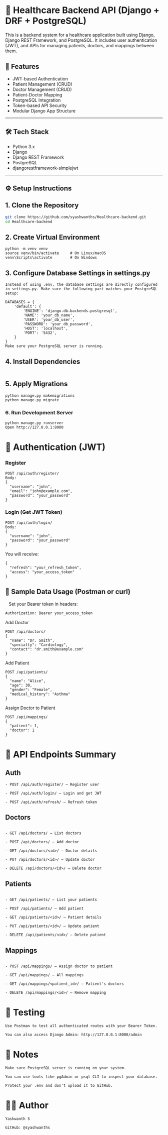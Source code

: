 # 🏥 Healthcare Backend API (Django + DRF + PostgreSQL)

This is a backend system for a healthcare application built using Django, Django REST Framework, and PostgreSQL. It includes user authentication (JWT), and APIs for managing patients, doctors, and mappings between them.

## 🚀 Features

- JWT-based Authentication
- Patient Management (CRUD)
- Doctor Management (CRUD)
- Patient-Doctor Mapping
- PostgreSQL Integration
- Token-based API Security
- Modular Django App Structure

---

## 🛠️ Tech Stack

- Python 3.x
- Django
- Django REST Framework
- PostgreSQL
- djangorestframework-simplejwt

---

## ⚙️ Setup Instructions

## 1. Clone the Repository

```bash
git clone https://github.com/syashwanths/Healthcare-backend.git
cd Healthcare-backend

```
## 2. Create Virtual Environment
```
python -m venv venv
source venv/bin/activate     # On Linux/macOS
venv\Scripts\activate        # On Windows
```

## 3. Configure Database Settings in settings.py
```
Instead of using .env, the database settings are directly configured in settings.py. Make sure the following part matches your PostgreSQL setup:

DATABASES = {
    'default': {
        'ENGINE': 'django.db.backends.postgresql',
        'NAME': 'your_db_name',
        'USER': 'your_db_user',
        'PASSWORD': 'your_db_password',
        'HOST': 'localhost',
        'PORT': '5432',
    }
}
Make sure your PostgreSQL server is running.

```
## 4. Install Dependencies
```

```
## 5. Apply Migrations 
```
python manage.py makemigrations
python manage.py migrate

```
### 6. Run Development Server
```
python manage.py runserver
Open http://127.0.0.1:8000

```
# 🔐 Authentication (JWT)

### Register
```
POST /api/auth/register/
Body:
{
  "username": "john",
  "email": "john@example.com",
  "password": "your_password"
}

```
### Login (Get JWT Token)
```
POST /api/auth/login/
Body:
{
  "username": "john",
  "password": "your_password"
}

```
You will receive:
```
{
  "refresh": "your_refresh_token",
  "access": "your_access_token"
}

```
## 🔄 Sample Data Usage (Postman or curl)
``` ```
Set your Bearer token in headers:
```
Authorization: Bearer your_access_token

```
Add Doctor
```
POST /api/doctors/
{
  "name": "Dr. Smith",
  "specialty": "Cardiology",
  "contact": "dr.smith@example.com"
}

```
Add Patient
```
POST /api/patients/
{
  "name": "Alice",
  "age": 30,
  "gender": "Female",
  "medical_history": "Asthma"
}

```
Assign Doctor to Patient
```
POST /api/mappings/
{
  "patient": 1,
  "doctor": 1
}

```
# 📁 API Endpoints Summary

## Auth
```
- POST /api/auth/register/ – Register user

- POST /api/auth/login/ – Login and get JWT

- POST /api/auth/refresh/ – Refresh token

```
## Doctors
```

- GET /api/doctors/ – List doctors

- POST /api/doctors/ – Add doctor

- GET /api/doctors/<id>/ – Doctor details

- PUT /api/doctors/<id>/ – Update doctor

- DELETE /api/doctors/<id>/ – Delete doctor

```
## Patients
```

- GET /api/patients/ – List your patients

- POST /api/patients/ – Add patient

- GET /api/patients/<id>/ – Patient details

- PUT /api/patients/<id>/ – Update patient

- DELETE /api/patients/<id>/ – Delete patient

```
## Mappings
```

- POST /api/mappings/ – Assign doctor to patient

- GET /api/mappings/ – All mappings

- GET /api/mappings/<patient_id>/ – Patient's doctors

- DELETE /api/mappings/<id>/ – Remove mapping

```
# 🧪 Testing
```
Use Postman to test all authenticated routes with your Bearer Token.

You can also access Django Admin: http://127.0.0.1:8000/admin

```
# 📌 Notes
```
Make sure PostgreSQL server is running on your system.

You can use tools like pgAdmin or psql CLI to inspect your database.

Protect your .env and don't upload it to GitHub.

```
# 👨‍💻 Author
```
Yashwanth S

GitHub: @syashwanths
